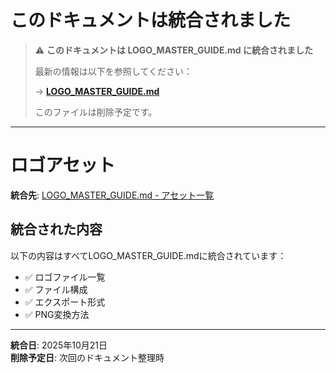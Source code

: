 # このドキュメントは統合されました

> ⚠️ **このドキュメントは LOGO_MASTER_GUIDE.md に統合されました**
> 
> 最新の情報は以下を参照してください：
> 
> → **[LOGO_MASTER_GUIDE.md](./LOGO_MASTER_GUIDE.md)**
> 
> このファイルは削除予定です。

---

# ロゴアセット

**統合先**: [LOGO_MASTER_GUIDE.md - アセット一覧](./LOGO_MASTER_GUIDE.md#アセット一覧)

## 統合された内容

以下の内容はすべてLOGO_MASTER_GUIDE.mdに統合されています：

- ✅ ロゴファイル一覧
- ✅ ファイル構成
- ✅ エクスポート形式
- ✅ PNG変換方法

---

**統合日**: 2025年10月21日  
**削除予定日**: 次回のドキュメント整理時
